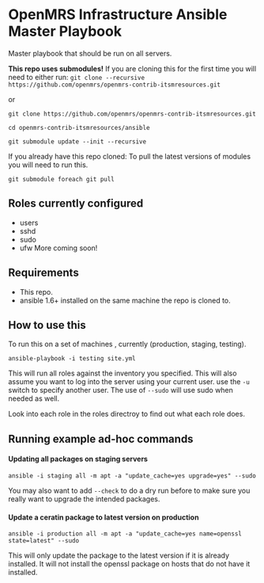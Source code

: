 OpenMRS Infrastructure Ansible Master Playbook
======================
Master playbook that should be run on all servers.

**This repo uses submodules!** If you are cloning this for the first time you will need to either run:
 `git clone --recursive https://github.com/openmrs/openmrs-contrib-itsmresources.git`

or

```
git clone https://github.com/openmrs/openmrs-contrib-itsmresources.git

cd openmrs-contrib-itsmresources/ansible

git submodule update --init --recursive

```

If you already have this repo cloned: To pull the latest versions of modules you will need to run this.

`git submodule foreach git pull`

## Roles currently configured
* users
* sshd
* sudo
* ufw
More coming soon!

## Requirements
* This repo.
* ansible  1.6+ installed on the same machine the repo is cloned to.

## How to use this
To run this on a set of machines , currently (production, staging, testing).

`ansible-playbook -i testing site.yml`

This will run all roles against the inventory you specified. This will also assume you want to log into the server using your current user. use the `-u` switch to specify another user. The use of `--sudo` will use sudo when needed as well.

Look into each role in the roles directroy to find out what each role does.

## Running example ad-hoc commands
#### Updating all packages on staging servers

`ansible -i staging all -m apt -a "update_cache=yes upgrade=yes" --sudo`

You may also want to add `--check` to do a dry run before to make sure you really want to upgrade the intended packages.

#### Update a ceratin package to latest version on production

`ansible -i production all -m apt -a "update_cache=yes name=openssl state=latest" --sudo`

This will only update the package to the latest version if it is already installed.  It will not install the openssl package on hosts that do not have it installed.

